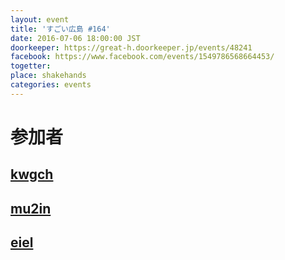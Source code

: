 ```yaml
---
layout: event
title: 'すごい広島 #164'
date: 2016-07-06 18:00:00 JST
doorkeeper: https://great-h.doorkeeper.jp/events/48241
facebook: https://www.facebook.com/events/1549786568664453/
togetter:
place: shakehands
categories: events
---
```


# 参加者


## [kwgch](https://github.com/kwgch)


## [mu2in](http://twitter.com/mu2in)


## [eiel](http://eiel.info/)
